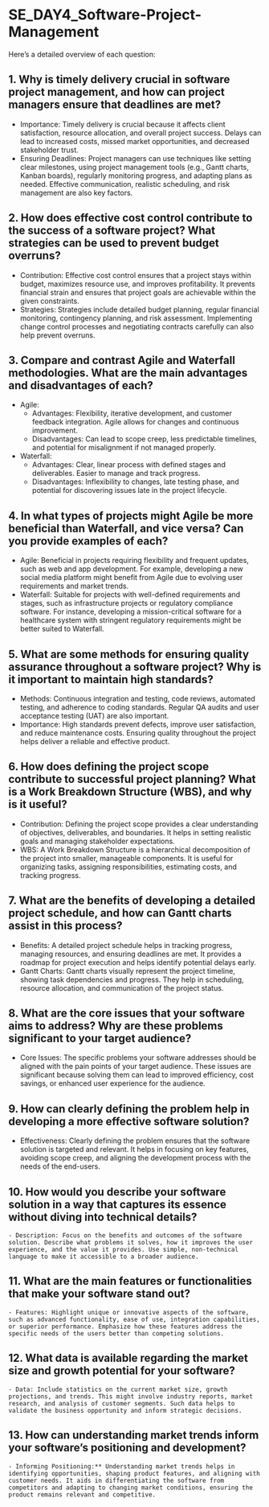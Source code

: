 # SE_DAY4_Software-Project-Management
Here’s a detailed overview of each question:

## 1. Why is timely delivery crucial in software project management, and how can project managers ensure that deadlines are met?
   - Importance: Timely delivery is crucial because it affects client satisfaction, resource allocation, and overall project success. Delays can lead to increased costs, missed market opportunities, and decreased stakeholder trust.
   - Ensuring Deadlines: Project managers can use techniques like setting clear milestones, using project management tools (e.g., Gantt charts, Kanban boards), regularly monitoring progress, and adapting plans as needed. Effective communication, realistic scheduling, and risk management are also key factors.

## 2. How does effective cost control contribute to the success of a software project? What strategies can be used to prevent budget overruns?
   - Contribution: Effective cost control ensures that a project stays within budget, maximizes resource use, and improves profitability. It prevents financial strain and ensures that project goals are achievable within the given constraints.
   - Strategies: Strategies include detailed budget planning, regular financial monitoring, contingency planning, and risk assessment. Implementing change control processes and negotiating contracts carefully can also help prevent overruns.

## 3. Compare and contrast Agile and Waterfall methodologies. What are the main advantages and disadvantages of each?
   - Agile:
     - Advantages: Flexibility, iterative development, and customer feedback integration. Agile allows for changes and continuous improvement.
     - Disadvantages: Can lead to scope creep, less predictable timelines, and potential for misalignment if not managed properly.
   - Waterfall:
     - Advantages: Clear, linear process with defined stages and deliverables. Easier to manage and track progress.
     - Disadvantages: Inflexibility to changes, late testing phase, and potential for discovering issues late in the project lifecycle.

## 4. In what types of projects might Agile be more beneficial than Waterfall, and vice versa? Can you provide examples of each?
   - Agile: Beneficial in projects requiring flexibility and frequent updates, such as web and app development. For example, developing a new social media platform might benefit from Agile due to evolving user requirements and market trends.
   - Waterfall: Suitable for projects with well-defined requirements and stages, such as infrastructure projects or regulatory compliance software. For instance, developing a mission-critical software for a healthcare system with stringent regulatory requirements might be better suited to Waterfall.

## 5. What are some methods for ensuring quality assurance throughout a software project? Why is it important to maintain high standards?
   - Methods: Continuous integration and testing, code reviews, automated testing, and adherence to coding standards. Regular QA audits and user acceptance testing (UAT) are also important.
   - Importance: High standards prevent defects, improve user satisfaction, and reduce maintenance costs. Ensuring quality throughout the project helps deliver a reliable and effective product.

## 6. How does defining the project scope contribute to successful project planning? What is a Work Breakdown Structure (WBS), and why is it useful?
   - Contribution: Defining the project scope provides a clear understanding of objectives, deliverables, and boundaries. It helps in setting realistic goals and managing stakeholder expectations.
   - WBS: A Work Breakdown Structure is a hierarchical decomposition of the project into smaller, manageable components. It is useful for organizing tasks, assigning responsibilities, estimating costs, and tracking progress.

## 7. What are the benefits of developing a detailed project schedule, and how can Gantt charts assist in this process?
   - Benefits: A detailed project schedule helps in tracking progress, managing resources, and ensuring deadlines are met. It provides a roadmap for project execution and helps identify potential delays early.
   - Gantt Charts: Gantt charts visually represent the project timeline, showing task dependencies and progress. They help in scheduling, resource allocation, and communication of the project status.

## 8. What are the core issues that your software aims to address? Why are these problems significant to your target audience?
   - Core Issues: The specific problems your software addresses should be aligned with the pain points of your target audience. These issues are significant because solving them can lead to improved efficiency, cost savings, or enhanced user experience for the audience.

## 9. How can clearly defining the problem help in developing a more effective software solution?
   - Effectiveness: Clearly defining the problem ensures that the software solution is targeted and relevant. It helps in focusing on key features, avoiding scope creep, and aligning the development process with the needs of the end-users.

## 10. How would you describe your software solution in a way that captures its essence without diving into technical details?
    - Description: Focus on the benefits and outcomes of the software solution. Describe what problems it solves, how it improves the user experience, and the value it provides. Use simple, non-technical language to make it accessible to a broader audience.

## 11. What are the main features or functionalities that make your software stand out?
    - Features: Highlight unique or innovative aspects of the software, such as advanced functionality, ease of use, integration capabilities, or superior performance. Emphasize how these features address the specific needs of the users better than competing solutions.

## 12. What data is available regarding the market size and growth potential for your software?
    - Data: Include statistics on the current market size, growth projections, and trends. This might involve industry reports, market research, and analysis of customer segments. Such data helps to validate the business opportunity and inform strategic decisions.

## 13. How can understanding market trends inform your software’s positioning and development?
    - Informing Positioning:** Understanding market trends helps in identifying opportunities, shaping product features, and aligning with customer needs. It aids in differentiating the software from competitors and adapting to changing market conditions, ensuring the product remains relevant and competitive.

